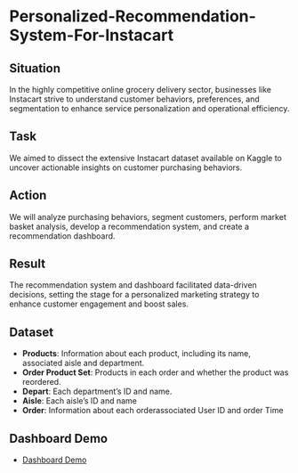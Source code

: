 # Personalized-Recommendation-System-For-Instacart

## Situation
In the highly competitive online grocery delivery sector, businesses like Instacart strive to understand customer behaviors, preferences, and segmentation to enhance service personalization and operational efficiency.

## Task
We aimed to dissect the extensive Instacart dataset available on Kaggle to uncover actionable insights on customer purchasing behaviors.

## Action
We will analyze purchasing behaviors, segment customers, perform market basket analysis, develop a recommendation system, and create a recommendation dashboard.

## Result
The recommendation system and dashboard facilitated data-driven decisions, setting the stage for a personalized marketing strategy to enhance customer engagement and boost sales.

## Dataset

 * **Products**: Information about each product, including its name, associated aisle and department.
 * **Order Product Set**: Products in each order and whether the product was reordered.
 * **Depart**: Each department’s ID and name.
 * **Aisle**: Each aisle’s ID and name
 * **Order**: Information about each orderassociated User ID and order Time

## Dashboard Demo

 * [Dashboard Demo]([https://wisdom196473.wixsite.com/website/personalized-recommendation-system-i](https://personalized-recommendation-system-for-instacart-wisdom.streamlit.app/))
